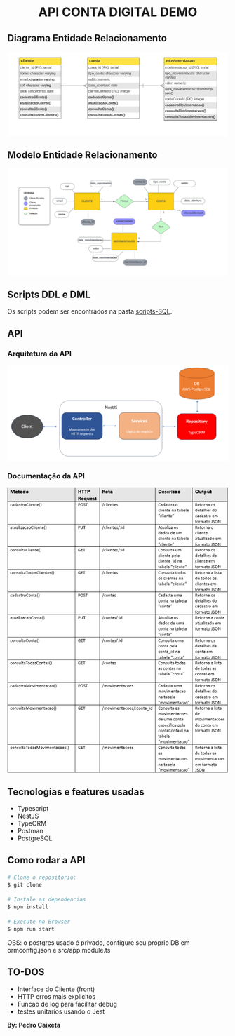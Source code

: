 <h1 align="center">
API CONTA DIGITAL DEMO
</h1>

## Diagrama Entidade Relacionamento

<div style="display: flex; flex-direction: 'row'; align-items: 'center';">
   <img src="assets/diagrama-entidade-relacionamento.png" width="600px">
</div>

## Modelo Entidade Relacionamento

<div style="display: flex; flex-direction: 'row'; align-items: 'center';">
   <img src="assets/modelo-entidade-relacionamento.png" width="600px">
</div>

## Scripts DDL e DML
Os scripts podem ser encontrados na pasta [scripts-SQL](https://github.com/pcaixeto/api-conta-digital-demo/tree/main/scripts-SQL).


## API

### Arquitetura da API

<div style="display: flex; flex-direction: 'row'; align-items: 'center';">
   <img src="assets/arquitetura-api.png" width="600px">
</div>

### Documentação da API

<div style="display: flex; flex-direction: 'row'; align-items: 'center';">
   <img src="assets/documentacao-api.png" width="600px">
</div>

## Tecnologias e features usadas

<ul>
  <li>Typescript</li>
  <li>NestJS</li>
  <li>TypeORM</li>
  <li>Postman</li>
  <li>PostgreSQL</li>
</ul>


## Como rodar a API
```bash
# Clone o repositorio:
$ git clone 

# Instale as dependencias
$ npm install

# Execute no Browser
$ npm run start

```
OBS: o postgres usado é privado, configure seu próprio DB em ormconfig.json e src/app.module.ts

## TO-DOS
   - Interface do Cliente (front)
   - HTTP erros mais explicitos
   - Funcao de log para facilitar debug
   - testes unitarios usando o Jest


**By: Pedro Caixeta**
